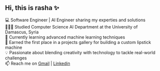 ## Hi, this is rasha ✨

💻 Software Engineer | AI Engineer sharing my experties and solutions</br>
👩🏻‍🎓 Studied Computer Science AI Department at the University of Damascus, Syria</br>
🌱 Currently learning advanced machine learning techniques</br>
🎉 Earned the first place in a projects gallery for building a custom lipstick machine</br>
💡  Passionate about blending creativity with technology to tackle real-world challenges</br>
📫 Reach me on [Gmail](https://mail.google.com/mail/u/0/?to=rasha9801.rm@gmail.com&tf=cm) | [Linkedin](https://www.linkedin.com/in/rasha-mustafa98/) </br>
